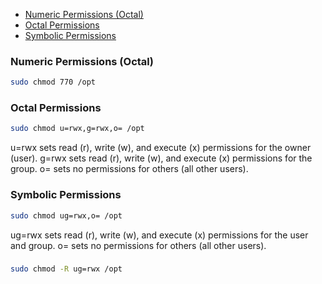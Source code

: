 - [Numeric Permissions (Octal)](#numeric-permissions-octal)
- [Octal Permissions](#octal-permissions)
- [Symbolic Permissions](#symbolic-permissions)

### Numeric Permissions (Octal)
```sh
sudo chmod 770 /opt
```

### Octal Permissions
```sh
sudo chmod u=rwx,g=rwx,o= /opt
```
u=rwx sets read (r), write (w), and execute (x) permissions for the owner (user).
g=rwx sets read (r), write (w), and execute (x) permissions for the group.
o= sets no permissions for others (all other users).

### Symbolic Permissions
```sh
sudo chmod ug=rwx,o= /opt
```
ug=rwx sets read (r), write (w), and execute (x) permissions for the user and group.
o= sets no permissions for others (all other users).

### 
```sh
sudo chmod -R ug=rwx /opt
```

### 
```sh

```

### 
```sh

```

### 
```sh

```

### 
```sh

```

### 
```sh

```

### 
```sh

```